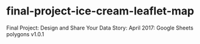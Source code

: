# final-project-ice-cream-leaflet-map
Final Project: Design and Share Your Data Story: April 2017:  Google Sheets polygons v1.0.1
